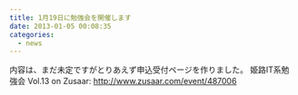 ```yaml
---
title: 1月19日に勉強会を開催します
date: 2013-01-05 00:08:35
categories:
  - news
---
```


内容は、まだ未定ですがとりあえず申込受付ページを作りました。
姫路IT系勉強会 Vol.13 on Zusaar: <http://www.zusaar.com/event/487006>
